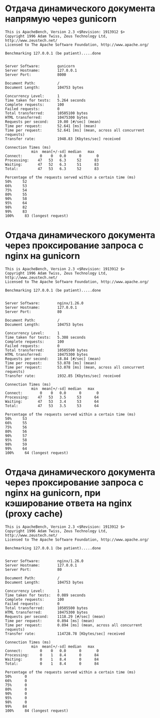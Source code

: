 # Отдача динамического документа напрямую через gunicorn

    This is ApacheBench, Version 2.3 <$Revision: 1913912 $>
    Copyright 1996 Adam Twiss, Zeus Technology Ltd, http://www.zeustech.net/
    Licensed to The Apache Software Foundation, http://www.apache.org/

    Benchmarking 127.0.0.1 (be patient).....done


    Server Software:        gunicorn
    Server Hostname:        127.0.0.1
    Server Port:            8000

    Document Path:          /
    Document Length:        104753 bytes

    Concurrency Level:      1
    Time taken for tests:   5.264 seconds
    Complete requests:      100
    Failed requests:        0
    Total transferred:      10505100 bytes
    HTML transferred:       10475300 bytes
    Requests per second:    19.00 [#/sec] (mean)
    Time per request:       52.641 [ms] (mean)
    Time per request:       52.641 [ms] (mean, across all concurrent requests)
    Transfer rate:          1948.83 [Kbytes/sec] received

    Connection Times (ms)
                min  mean[+/-sd] median   max
    Connect:        0    0   0.0      0       0
    Processing:    47   53   6.3     52      83
    Waiting:       47   52   6.3     51      83
    Total:         47   53   6.3     52      83

    Percentage of the requests served within a certain time (ms)
    50%     52
    66%     53
    75%     54
    80%     55
    90%     58
    95%     64
    98%     82
    99%     83
    100%     83 (longest request)


# Отдача динамического документа через проксирование запроса с nginx на gunicorn

    This is ApacheBench, Version 2.3 <$Revision: 1913912 $>
    Copyright 1996 Adam Twiss, Zeus Technology Ltd, http://www.zeustech.net/
    Licensed to The Apache Software Foundation, http://www.apache.org/

    Benchmarking 127.0.0.1 (be patient).....done


    Server Software:        nginx/1.26.0
    Server Hostname:        127.0.0.1
    Server Port:            80

    Document Path:          /
    Document Length:        104753 bytes

    Concurrency Level:      1
    Time taken for tests:   5.308 seconds
    Complete requests:      100
    Failed requests:        0
    Total transferred:      10505500 bytes
    HTML transferred:       10475300 bytes
    Requests per second:    18.84 [#/sec] (mean)
    Time per request:       53.078 [ms] (mean)
    Time per request:       53.078 [ms] (mean, across all concurrent requests)
    Transfer rate:          1932.85 [Kbytes/sec] received

    Connection Times (ms)
                min  mean[+/-sd] median   max
    Connect:        0    0   0.0      0       0
    Processing:    47   53   3.5     53      64
    Waiting:       47   53   3.4     53      64
    Total:         47   53   3.5     53      64

    Percentage of the requests served within a certain time (ms)
    50%     53
    66%     55
    75%     56
    80%     56
    90%     57
    95%     58
    98%     59
    99%     64
    100%     64 (longest request)


# Отдача динамического документа через проксирование запроса с nginx на gunicorn, при кэширование ответа на nginx (proxy cache)

    This is ApacheBench, Version 2.3 <$Revision: 1913912 $>
    Copyright 1996 Adam Twiss, Zeus Technology Ltd, http://www.zeustech.net/
    Licensed to The Apache Software Foundation, http://www.apache.org/

    Benchmarking 127.0.0.1 (be patient).....done


    Server Software:        nginx/1.26.0
    Server Hostname:        127.0.0.1
    Server Port:            80

    Document Path:          /
    Document Length:        104753 bytes

    Concurrency Level:      1
    Time taken for tests:   0.089 seconds
    Complete requests:      100
    Failed requests:        0
    Total transferred:      10505500 bytes
    HTML transferred:       10475300 bytes
    Requests per second:    1118.29 [#/sec] (mean)
    Time per request:       0.894 [ms] (mean)
    Time per request:       0.894 [ms] (mean, across all concurrent requests)
    Transfer rate:          114728.78 [Kbytes/sec] received

    Connection Times (ms)
                min  mean[+/-sd] median   max
    Connect:        0    0   0.0      0       0
    Processing:     0    1   8.4      0      84
    Waiting:        0    1   8.4      0      84
    Total:          0    1   8.4      0      84

    Percentage of the requests served within a certain time (ms)
    50%      0
    66%      0
    75%      0
    80%      0
    90%      0
    95%      0
    98%      0
    99%     84
    100%     84 (longest request)
